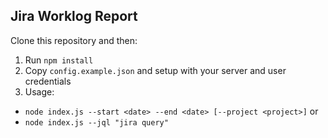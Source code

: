 ## Jira Worklog Report

Clone this repository and then:

1. Run `npm install`
2. Copy `config.example.json` and setup with your server and user credentials
3. Usage:
  - `node index.js --start <date> --end <date> [--project <project>]` or
  - `node index.js --jql "jira query"`
